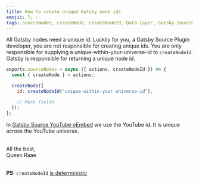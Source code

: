 ```yaml
---
title: How to create unique Gatsby node ids
emojii: 🏷 ✨
tags: sourceNodes, createNode, createNodeId, Data Layer, Gatsby Source Plugin
---
```


All Gatsby nodes need a unique id. Luckily for you, a Gatsby Source Plugin developer, you are not responsible for creating unique ids. You are only responsible for supplying a unique-within-your-universe-id to `createNodeId`. Gatsby is responsible for returning a unique node id.

```js
exports.sourceNodes = async ({ actions, createNodeId }) => {
  const { createNode } = actions;

  createNode({
    id: createNodeId("unique-within-your-universe-id"),

    // More fields
  });
};
```

In [Gatsby Source YouTube oEmbed](https://github.com/queen-raae/gatsby-source-youtube-oembed/blob/812494ccc6d1daf74bf9de4e04ee9aa87e887f90/plugin/gatsby-node.js#L57) we use the YouTube id. It is unique across the YouTube universe.

&nbsp;  
All the best,  
Queen Raae

&nbsp;  
**PS:** `createNodeId` [is deterministic](/posts/2022-03-30-deterministic/)
